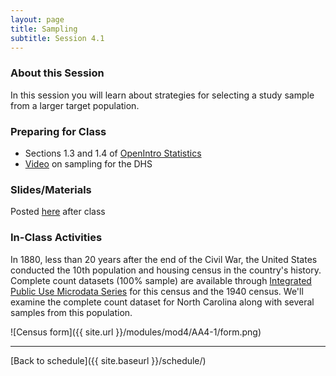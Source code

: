 ```yaml
---
layout: page
title: Sampling
subtitle: Session 4.1
---
```


### About this Session

In this session you will learn about strategies for selecting a study sample from a larger target population. 

### Preparing for Class

* Sections 1.3 and 1.4 of [OpenIntro Statistics](https://drive.google.com/file/d/0B-DHaDEbiOGkc1RycUtIcUtIelE/view?usp=sharing)
* [Video](https://www.youtube.com/watch?v=DD5npelwh80) on sampling for the DHS

### Slides/Materials

Posted [here](https://drive.google.com/drive/folders/0Bxn_jkXZ1lxuVklQakF4MjZGSDQ?usp=sharing) after class

### In-Class Activities

In 1880, less than 20 years after the end of the Civil War, the United States conducted the 10th population and housing census in the country's history. Complete count datasets (100% sample) are available through [Integrated Public Use Microdata Series](https://usa.ipums.org/usa/) for this census and the 1940 census. We'll examine the complete count dataset for North Carolina along with several samples from this population.

![Census form]({{ site.url }}/modules/mod4/AA4-1/form.png)

* * *

[Back to schedule]({{ site.baseurl }}/schedule/)